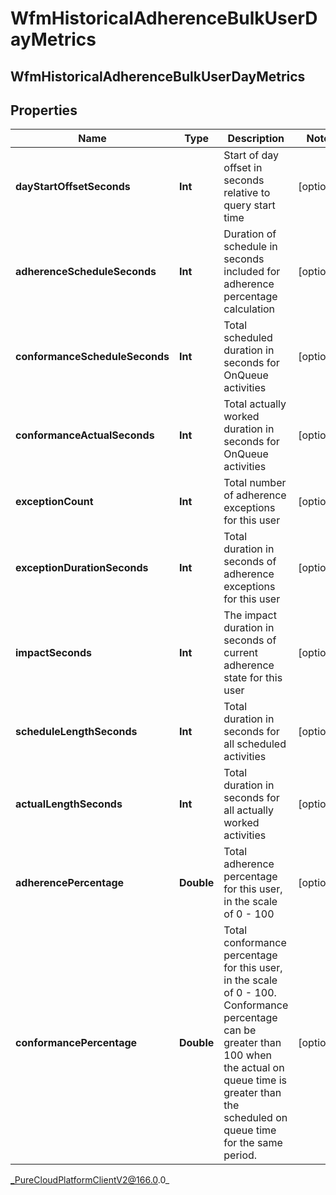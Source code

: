 # WfmHistoricalAdherenceBulkUserDayMetrics

## WfmHistoricalAdherenceBulkUserDayMetrics

## Properties

|Name | Type | Description | Notes|
|------------ | ------------- | ------------- | -------------|
| **dayStartOffsetSeconds** | **Int** | Start of day offset in seconds relative to query start time | [optional] |
| **adherenceScheduleSeconds** | **Int** | Duration of schedule in seconds included for adherence percentage calculation | [optional] |
| **conformanceScheduleSeconds** | **Int** | Total scheduled duration in seconds for OnQueue activities | [optional] |
| **conformanceActualSeconds** | **Int** | Total actually worked duration in seconds for OnQueue activities | [optional] |
| **exceptionCount** | **Int** | Total number of adherence exceptions for this user | [optional] |
| **exceptionDurationSeconds** | **Int** | Total duration in seconds of adherence exceptions for this user | [optional] |
| **impactSeconds** | **Int** | The impact duration in seconds of current adherence state for this user | [optional] |
| **scheduleLengthSeconds** | **Int** | Total duration in seconds for all scheduled activities | [optional] |
| **actualLengthSeconds** | **Int** | Total duration in seconds for all actually worked activities | [optional] |
| **adherencePercentage** | **Double** | Total adherence percentage for this user, in the scale of 0 - 100 | [optional] |
| **conformancePercentage** | **Double** | Total conformance percentage for this user, in the scale of 0 - 100. Conformance percentage can be greater than 100 when the actual on queue time is greater than the scheduled on queue time for the same period. | [optional] |



_PureCloudPlatformClientV2@166.0.0_
